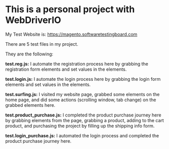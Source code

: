 # This is a personal project with WebDriverIO

My Test Website is: https://magento.softwaretestingboard.com

There are 5 test files in my project.

They are the following:

**test.reg.js:** I automate the registration process here by grabbing the registration form elements and set values in the elements.

**test.login.js:** I automate the login process here by grabbing the login form elements and set values in the elements.

**test.surfing.js:** I visited my website page, grabbed some elements on the home page, and did some actions (scrolling window, tab change) on the grabbed elements here.

**test.product_purchase.js:** I completed the product purchase journey here by grabbing elements from the page, grabbing a product, adding to the cart product, and purchasing the project by filling up the shipping info form.

**test.login_purchase.js:** I automated the login process and completed the product purchase journey here.

